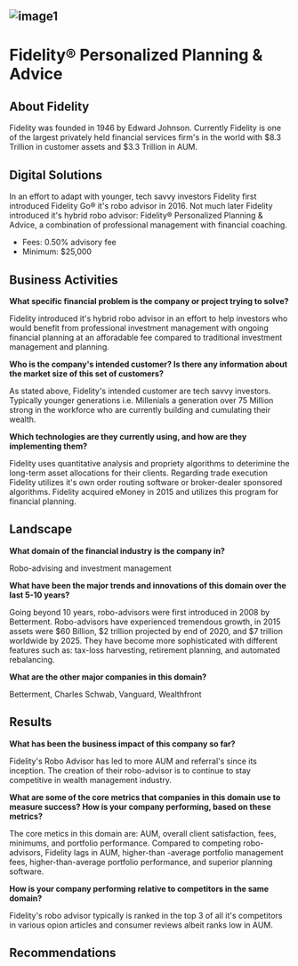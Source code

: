 ![image1](https://lh3.googleusercontent.com/proxy/DiP6bOPd_JX5_m3UsGUh_Th4rrDzeEbtS6esSY1RNzV1RGUsR7rCna8_OEPRSMlDyxF9zt6BAfDkscCdNUqjTzxlpeLFY7_9neS6N0_ZKXO4loNPwn5UIcIHNZg09lXe0F6Upw)
---
# Fidelity® Personalized Planning & Advice

## About Fidelity

Fidelity was founded in 1946 by Edward Johnson. Currently Fidelity is one of the largest privately held financial services firm's in the world with $8.3 Trillion in customer assets and $3.3 Trillion in AUM.

## Digital Solutions

In an effort to adapt with younger, tech savvy investors Fidelity first introduced Fidelity Go® it's robo advisor in 2016. Not much later Fidelity introduced it's hybrid robo advisor: Fidelity® Personalized Planning & Advice, a combination of professional management with financial coaching. 
* Fees: 0.50% advisory fee
* Minimum: $25,000

## Business Activities

**What specific financial problem is the company or project trying to solve?**

Fidelity introduced it's hybrid robo advisor in an effort to help investors who would benefit from professional investment management with ongoing financial planning at an afforadable fee compared to traditional investment management and planning.

**Who is the company's intended customer?  Is there any information about the market size of this set of customers?**

As stated above, Fidelity's intended customer are tech savvy investors. Typically younger generations i.e. Millenials a generation over 75 Million strong in the workforce who are currently building and cumulating their wealth.

**Which technologies are they currently using, and how are they implementing them?**

Fidelity uses quantitative analysis and propriety algorithms to deterimine the long-term asset allocations for  their clients. Regarding trade execution Fidelity utilizes it's own order routing software or broker-dealer sponsored algorithms.  Fidelity acquired eMoney in 2015 and utilizes this program for financial planning.

## Landscape

**What domain of the financial industry is the company in?**

Robo-advising and investment management

**What have been the major trends and innovations of this domain over the last 5-10 years?**

Going beyond 10 years, robo-advisors were first introduced in 2008 by Betterment. Robo-advisors have experienced tremendous growth, in 2015 assets were $60 Billion, $2 trillion projected by end of 2020, and $7 trillion worldwide by 2025. They have become more sophisticated with different features such as: tax-loss harvesting, retirement planning, and automated rebalancing.

**What are the other major companies in this domain?**

Betterment, Charles Schwab, Vanguard, Wealthfront

## Results

**What has been the business impact of this company so far?**

Fidelity's Robo Advisor has led to more AUM and referral's since its inception. The creation of their robo-advisor is to continue to stay competitive in wealth management industry.

**What are some of the core metrics that companies in this domain use to measure success? How is your company performing, based on these metrics?**

The core metics in this domain are: AUM, overall client satisfaction, fees, minimums, and portfolio performance.  Compared to competing robo-advisors, Fidelity lags in AUM, higher-than -average portfolio management fees, higher-than-average portfolio performance, and superior planning software.

**How is your company performing relative to competitors in the same domain?**

Fidelity's robo advisor typically is ranked in the top 3 of all it's competitors in various opion articles and consumer reviews albeit ranks low in AUM.

## Recommendations


